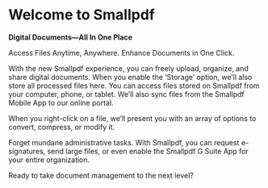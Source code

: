 # Welcome to Smallpdf

**Digital Documents—All In One Place**

Access Files Anytime, Anywhere. Enhance Documents in One Click.

With the new Smallpdf experience, you can freely upload, organize, and share digital documents. When you enable the ‘Storage’ option, we’ll also store all processed files here. You can access files stored on Smallpdf from your computer, phone, or tablet. We’ll also sync files from the Smallpdf Mobile App to our online portal.

When you right-click on a file, we’ll present you with an array of options to convert, compress, or modify it.

Forget mundane administrative tasks. With Smallpdf, you can request e-signatures, send large files, or even enable the Smallpdf G Suite App for your entire organization.

Ready to take document management to the next level?